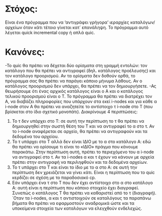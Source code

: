 # Στόχος:
Είναι ένα πρόγραμμα που να ‘αντιγράφει γρήγορα’ ιεραρχίες
καταλόγων/αρχείων όταν κάτι τέτοιο γίνεται κατ΄ επανάληψη. Το πρόγραμμα αυτό λέγεται quick incremental
copy ή απλά quic. 

# Κανόνες:
-Το quic θα πρέπει να δέχεται δύο ορίσματα στη γραμμή εντολών: τον κατάλογο που θα πρέπει να αντιγραφεί
(δηλ. κατάλογος προέλευσης) και τον κατάλογο προορισμού. Αν τα ορίσματα δεν δοθούν ορθά, το πρόγραμμα
σας θα πρέπει να παράγει κάποιο μήνυμα λάθους. Αν ο κατάλογος προορισμού δεν υπάρχει, θα πρέπει να τον
δημιουργήσετε.
-Ας θεωρήσουμε ότι ένας αρχικός κατάλογος είναι ο Α και ο κατάλογος τελικού προορισμού είναι ο Τ. Το
πρόγραμμα θα πρέπει να διατρέχει τον Α, να διαβάζει πληροφορίες που υπάρχουν στα εκεί i-nodes και για
κάθε α i-node στον Α θα πρέπει να αναζητείτε το αντίστοιχο τ i-node στο Τ (που βρίσκεται στο ίδιο σχετικό
μονοπάτι). Διακρίνουμε 4 περιπτώσεις:
1. Το τ δεν υπάρχει στο Τ: σε αυτή την περίπτωση το τ θα πρέπει να δημιουργηθεί στην σωστή θέση του
Τ και να αντιγραφεί το α στο τ. Αν το i-node αναφέρεται σε αρχείο, θα πρέπει να αντιγραφούν και τα
δεδομένα του αρχείου.
2. Το τ υπάρχει στο Τ αλλά δεν είναι ΙΔΙΟ με το α στο κατάλογο Α: εδώ θα πρέπει να ορίσουμε τι είναι το
«ΙΔΙΟ» πράγμα που κάνουμε παρακάτω. Στην περίπτωση αυτή, πρέπει το περιεχόμενο του α i-node να
αντιγραφεί στο τ. Αν τα i-nodes α και τ έχουν να κάνουν με αρχεία πρέπει στην αντιγραφή να περιληφθούν
και τα δεδομένα αρχείων.
3. Το τ υπάρχει στο Τ και είναι το ίδιο με το α στο Α: σε αυτή την περίπτωση δεν χρειάζεται να γίνει κάτι.
Είναι η περίπτωση που το quic κερδίζει σε σχέση με το παραδοσιακό cp.
4. Εάν υπάρχει ένα τ στο Τ που δεν έχει αντίστοιχο στο α στο κατάλογο Α: αυτή είναι η περίπτωση που
κάποιο στοιχείο έχει διαγραφεί. Συνεπώς ο κατάλογος Τ θα πρέπει να καθαριστεί από το τ (διαγραφή).
΄Οταν τα i-nodes, α και τ αντιστοιχούν σε καταλόγους τα παραπάνω βήματα θα πρέπει να εφαρμοστούν αναδρομικά ώστε και τα υποκείμενα στοιχεία των καταλόγων να ελεγχθούν ενδελεχώς.
